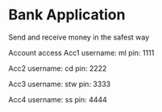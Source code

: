 # Bank Application

Send and receive money in the safest way

Account access
Acc1
username: ml
pin: 1111

Acc2
username: cd
pin: 2222

Acc3
username: stw
pin: 3333


Acc4
username: ss
pin: 4444